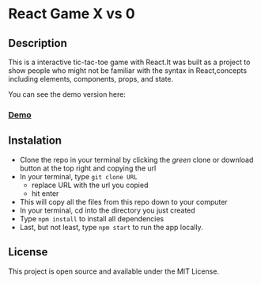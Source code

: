 # React Game X vs 0

## Description
This is a interactive tic-tac-toe game with React.It was built as a project to show people who might not be familiar with the syntax in React,concepts including elements, components, props, and state.

You can see the demo version here:
### [Demo](https://alinutzab.github.io/ReactGameX-0/)

## Instalation
- Clone the repo in your terminal by clicking the _green_ clone or download button at the top right and copying the url
- In your terminal, type ```git clone URL```
  - replace URL with the url you copied
  - hit enter
- This will copy all the files from this repo down to your computer
- In your terminal, cd into the directory you just created
- Type ```npm install``` to install all dependencies
- Last, but not least, type ```npm start``` to run the app locally.

## License
This project is open source and available under the MIT License.
